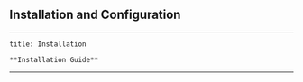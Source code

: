 
## Installation and Configuration

___
```ad-note
title: Installation

**Installation Guide**
```

___
